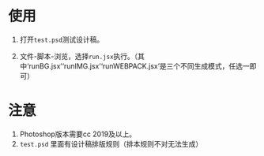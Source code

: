 # 使用

1) 打开```test.psd```测试设计稿。 

2) 文件-脚本-浏览，选择```run.jsx```执行。（其中‘runBG.jsx’‘runIMG.jsx’‘runWEBPACK.jsx’是三个不同生成模式，任选一即可）


# 注意 

1) Photoshop版本需要cc 2019及以上。
2) ```test.psd``` 里面有设计稿排版规则（排本规则不对无法生成）

